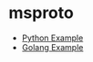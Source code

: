 # msproto

- [Python Example](https://github.com/anaregdesign/msproto/tree/main/python)
- [Golang Example](https://github.com/anaregdesign/msproto/tree/main/go)

